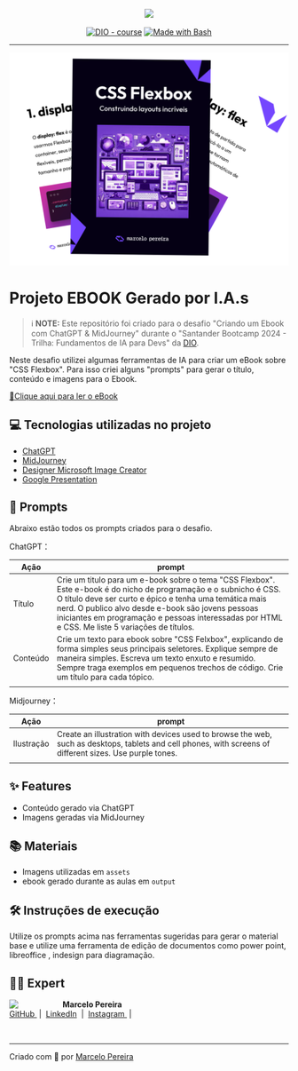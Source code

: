 <p align="center">
    <img width="100" src=".github/assets/banner.png">
</p>

<p align="center">
<a href="https://dio.me/"><img src="https://img.shields.io/badge/DIO-Course-28DA77?logo=youtube" alt="DIO - course"></a>
<a href="https://www.gnu.org/software/bash/" title="Go to Bash homepage"><img src="https://img.shields.io/badge/Prompt-Project-blue?logo=gnu-bash&amp;logoColor=white" alt="Made with Bash"></a></p>

---

<p align="center">
<img 
    src="./assets/cover.png"
    width="700"  
/>
</p>

# Projeto EBOOK Gerado por I.A.s

> ℹ️ **NOTE:** Este repositório foi criado para o desafio "Criando um Ebook com ChatGPT & MidJourney" durante o "Santander Bootcamp 2024 - Trilha: Fundamentos de IA para Devs" da [DIO](https://dio.me).

Neste desafio utilizei algumas ferramentas de IA para criar um eBook sobre "CSS Flexbox". Para isso criei alguns "prompts" para gerar o título, conteúdo e imagens para o Ebook.

<a href="https://github.com/marcelopoars/prompts-recipe-to-create-a-ebook/blob/main/output/ebook-css-flexbox-por-marcelo-pereira.pdf" title="Clique para ler o pdf"> 📕Clique aqui para ler o eBook</a>

## 💻 Tecnologias utilizadas no projeto

- [ChatGPT](https://chat.openai.com/)
- [MidJourney](https://www.midjourney.com/app/)
- [Designer Microsoft Image Creator](https://designer.microsoft.com/image-creator)
- [Google Presentation](https://docs.google.com/presentation)

## 🧠 Prompts

Abraixo estão todos os prompts criados para o desafio.

ChatGPT：

| Ação              | prompt                                                                                                                                                                                                                                                                                                                               |
| ----------------- | ------------------------------------------------------------------------------------------------------------------------------------------------------------------------------------------------------------------------------------------------------------------------------------------------------------------------------------ |
| Título   | Crie um titulo para um e-book sobre o tema "CSS Flexbox". Este e-book é do nicho de programação e o subnicho é CSS. O título deve ser curto e épico e tenha uma temática mais nerd. O publico alvo desde e-book são jovens pessoas iniciantes em programação e pessoas interessadas por HTML e CSS. Me liste 5 variações de títulos. |
| Conteúdo | Crie um texto para ebook sobre "CSS Felxbox", explicando de forma simples seus principais seletores. Explique sempre de maneira simples. Escreva um texto enxuto e resumido. Sempre traga exemplos em pequenos trechos de código. Crie um título para cada tópico.                                                                   |
|                   |

Midjourney：

|            Ação             | prompt                                                                                                                                                    |
| :-------------------------: | --------------------------------------------------------------------------------------------------------------------------------------------------------- |
| Ilustração | Create an illustration with devices used to browse the web, such as desktops, tablets and cell phones, with screens of different sizes. Use purple tones. |
|                             |

## ✨ Features

- Conteúdo gerado via ChatGPT
- Imagens geradas via MidJourney

## 📚 Materiais

- Imagens utilizadas em `assets`
- ebook gerado durante as aulas em `output`

## 🛠️ Instruções de execução

Utilize os prompts acima nas ferramentas sugeridas para gerar o material base e utilize uma ferramenta de edição de documentos como power point, libreoffice , indesign para diagramação.

## 👨‍💻 Expert

<p>
    <img 
      align="left" 
      width=80 
      src="https://avatars.githubusercontent.com/u/3664022?v=4"
      style="margin-right: 16px;"
    />
    <strong>Marcelo Pereira</strong>
    <br>
    <a href="https://github.com/marcelopoars" target="_blank">
        GitHub
    </a>
    &nbsp;|&nbsp;
    <a href="www.linkedin.com/in/marcelopoars" target="_blank">LinkedIn</a>
    &nbsp;|&nbsp;
    <a href="https://www.instagram.com/dicadonerd" target="_blank">
        Instagram
    </a>
    &nbsp;|&nbsp;
<p>

<br>

---

Criado com 💜 por [Marcelo Pereira](https://github.com/marcelopoars)
